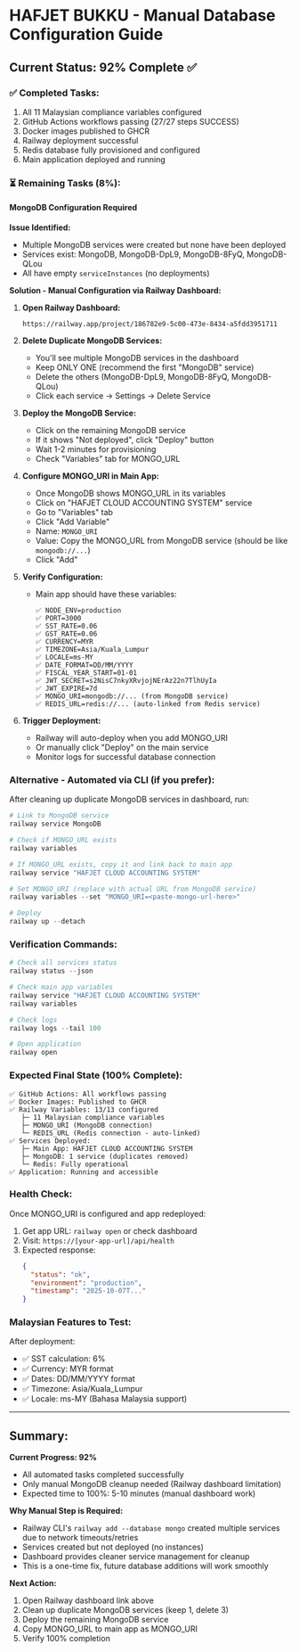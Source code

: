 # HAFJET BUKKU - Manual Database Configuration Guide

## Current Status: 92% Complete ✅

### ✅ Completed Tasks:
1. All 11 Malaysian compliance variables configured
2. GitHub Actions workflows passing (27/27 steps SUCCESS)
3. Docker images published to GHCR
4. Railway deployment successful
5. Redis database fully provisioned and configured
6. Main application deployed and running

### ⏳ Remaining Tasks (8%):

#### MongoDB Configuration Required

**Issue Identified:**
- Multiple MongoDB services were created but none have been deployed
- Services exist: MongoDB, MongoDB-DpL9, MongoDB-8FyQ, MongoDB-QLou
- All have empty `serviceInstances` (no deployments)

**Solution - Manual Configuration via Railway Dashboard:**

1. **Open Railway Dashboard:**
   ```
   https://railway.app/project/186782e9-5c00-473e-8434-a5fdd3951711
   ```

2. **Delete Duplicate MongoDB Services:**
   - You'll see multiple MongoDB services in the dashboard
   - Keep ONLY ONE (recommend the first "MongoDB" service)
   - Delete the others (MongoDB-DpL9, MongoDB-8FyQ, MongoDB-QLou)
   - Click each service → Settings → Delete Service

3. **Deploy the MongoDB Service:**
   - Click on the remaining MongoDB service
   - If it shows "Not deployed", click "Deploy" button
   - Wait 1-2 minutes for provisioning
   - Check "Variables" tab for MONGO_URL

4. **Configure MONGO_URI in Main App:**
   - Once MongoDB shows MONGO_URL in its variables
   - Click on "HAFJET CLOUD ACCOUNTING SYSTEM" service
   - Go to "Variables" tab
   - Click "Add Variable"
   - Name: `MONGO_URI`
   - Value: Copy the MONGO_URL from MongoDB service (should be like `mongodb://...`)
   - Click "Add"

5. **Verify Configuration:**
   - Main app should have these variables:
     ```
     ✅ NODE_ENV=production
     ✅ PORT=3000
     ✅ SST_RATE=0.06
     ✅ GST_RATE=0.06
     ✅ CURRENCY=MYR
     ✅ TIMEZONE=Asia/Kuala_Lumpur
     ✅ LOCALE=ms-MY
     ✅ DATE_FORMAT=DD/MM/YYYY
     ✅ FISCAL_YEAR_START=01-01
     ✅ JWT_SECRET=s2NisC7nkyXRvjojNErAz22n7TlhUyIa
     ✅ JWT_EXPIRE=7d
     ✅ MONGO_URI=mongodb://... (from MongoDB service)
     ✅ REDIS_URL=redis://... (auto-linked from Redis service)
     ```

6. **Trigger Deployment:**
   - Railway will auto-deploy when you add MONGO_URI
   - Or manually click "Deploy" on the main service
   - Monitor logs for successful database connection

### Alternative - Automated via CLI (if you prefer):

After cleaning up duplicate MongoDB services in dashboard, run:

```powershell
# Link to MongoDB service
railway service MongoDB

# Check if MONGO_URL exists
railway variables

# If MONGO_URL exists, copy it and link back to main app
railway service "HAFJET CLOUD ACCOUNTING SYSTEM"

# Set MONGO_URI (replace with actual URL from MongoDB service)
railway variables --set "MONGO_URI=<paste-mongo-url-here>"

# Deploy
railway up --detach
```

### Verification Commands:

```powershell
# Check all services status
railway status --json

# Check main app variables
railway service "HAFJET CLOUD ACCOUNTING SYSTEM"
railway variables

# Check logs
railway logs --tail 100

# Open application
railway open
```

### Expected Final State (100% Complete):

```
✅ GitHub Actions: All workflows passing
✅ Docker Images: Published to GHCR
✅ Railway Variables: 13/13 configured
   ├─ 11 Malaysian compliance variables
   ├─ MONGO_URI (MongoDB connection)
   └─ REDIS_URL (Redis connection - auto-linked)
✅ Services Deployed:
   ├─ Main App: HAFJET CLOUD ACCOUNTING SYSTEM
   ├─ MongoDB: 1 service (duplicates removed)
   └─ Redis: Fully operational
✅ Application: Running and accessible
```

### Health Check:

Once MONGO_URI is configured and app redeployed:

1. Get app URL: `railway open` or check dashboard
2. Visit: `https://[your-app-url]/api/health`
3. Expected response:
   ```json
   {
     "status": "ok",
     "environment": "production",
     "timestamp": "2025-10-07T..."
   }
   ```

### Malaysian Features to Test:

After deployment:
- ✅ SST calculation: 6%
- ✅ Currency: MYR format
- ✅ Dates: DD/MM/YYYY format
- ✅ Timezone: Asia/Kuala_Lumpur
- ✅ Locale: ms-MY (Bahasa Malaysia support)

---

## Summary:

**Current Progress: 92%**
- All automated tasks completed successfully
- Only manual MongoDB cleanup needed (Railway dashboard limitation)
- Expected time to 100%: 5-10 minutes (manual dashboard work)

**Why Manual Step is Required:**
- Railway CLI's `railway add --database mongo` created multiple services due to network timeouts/retries
- Services created but not deployed (no instances)
- Dashboard provides cleaner service management for cleanup
- This is a one-time fix, future database additions will work smoothly

**Next Action:**
1. Open Railway dashboard link above
2. Clean up duplicate MongoDB services (keep 1, delete 3)
3. Deploy the remaining MongoDB service
4. Copy MONGO_URL to main app as MONGO_URI
5. Verify 100% completion

